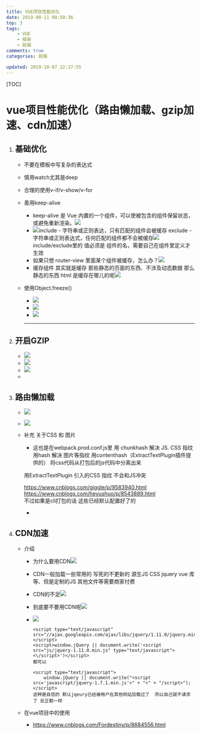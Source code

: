```yaml
---
title: VUE项目性能优化
date: 2019-08-11 08:50:36
top: 3
tags:
    - VUE
    - 框架
    - 前端
comments: true
categories: 前端

updated: 2019-10-07 22:27:55
---
```


[TOC]



# vue项目性能优化（路由懒加载、gzip加速、cdn加速）

1. ## 基础优化

   - 不要在模板中写复杂的表达式

   - 慎用watch尤其是deep

   - 合理的使用v-if/v-show/v-for

   - 善用keep-alive  

     - keep-alive 是 Vue 内置的一个组件，可以使被包含的组件保留状态，或避免重新渲染。![](https://i.loli.net/2019/10/16/d3x67LgsbpVQ524.png)
     - ![](https://i.loli.net/2019/10/16/bCt7EAVSHY45dIN.png)include - 字符串或正则表达，只有匹配的组件会被缓存
       exclude - 字符串或正则表达式，任何匹配的组件都不会被缓存![](https://i.loli.net/2019/10/16/iBEWtmeplJbG4Sa.png)include/exclude里的 值必须是 组件的名，需要自己在组件里定义才生效
     - 如果只想 router-view 里面某个组件被缓存，怎么办？![](https://i.loli.net/2019/10/16/kVHjsvLpPXoeG6m.png)
     - 缓存组件 其实就是缓存 那些静态的页面的东西、不涉及动态数据
       那么静态的东西 html 是缓存在哪儿的呢![](https://i.loli.net/2019/10/16/5fYuQKJBbgc9E4z.png)

   - 使用Object.freeze()

     - ![](i.loli.net/2019/10/16/ugAY6PHEhFBORpo.png)
     - ![](https://i.loli.net/2019/10/16/B8hIASWqdbzlaLN.png)
     - ![](https://i.loli.net/2019/10/16/koC97ymDUfQLqv4.png)

     ---

     

2. ## 开启GZIP

   - ![](https://i.loli.net/2019/10/16/w51mEzsVeMFQ7dY.png)
   - ![](https://i.loli.net/2019/10/16/MtUve2EALhsiV9m.png)
   - ![](https://i.loli.net/2019/10/16/Afp3kuhlynULo6E.png)
   - 

3. ## 路由懒加载

   - ![](https://i.loli.net/2019/10/16/8UqmYrQIjbZ57lT.png)

   - ![](https://i.loli.net/2019/10/16/MVmj8OGo3vsQ2zI.png)

   - 补充 关于CSS 和 图片

     -   这也是在webpack.prod.conf.js里
       用 chunkhash 解决 JS. CSS 指纹
       用hash 解决 图片等指纹
       用contenthash（ExtractTextPlugin插件提供的）
       将css代码从打包后的js代码中分离出来

       
       用ExtractTextPlugin 引入的CSS 指纹 不会和JS冲突

       https://www.cnblogs.com/giggle/p/9583940.html
       https://www.cnblogs.com/heyushuo/p/8543889.html  
       不过如果是cli打包的话 这些已经默认配置好了的

     - 

4. ## CDN加速

   - 介绍

     - 为什么要用CDN![](https://i.loli.net/2019/10/16/sHWpAJlLGdybPIn.png)

     - CDN一般加载一些常用的 写死的不更新的 源生JS CSS  jquery vue 库等、但是定制的JS 其他文件等需要商家付费

     - CDN的不足![](https://i.loli.net/2019/10/16/c5ej4qpAyrJL7m9.png)

     - 到底要不要用CDN呢![](https://i.loli.net/2019/10/16/OjVRCksly43EeGf.png)

     - ![](https://i.loli.net/2019/10/16/Yr4WoJ2BGs8DhTc.png)

       ```
       <script type="text/javascript" src="//ajax.googleapis.com/ajax/libs/jquery/1.11.0/jquery.min.js"></script>
       <script>window.jQuery || document.write('<script src="js/jquery-1.11.0.min.js" type="text/javascript"><\/script>')</script>
       都可以
       
       <script type="text/javascript">
           window.jQuery || document.write("<script src='javascript/jquery-1.7.1.min.js'>" + "<" + "/script>");
       </script>
       这种是自信的 默认jqeury已经被用户在其他网站加载过了  所以自己就不请求了 反正都一样
       ```

       

   - 在vue项目中的使用

     - https://www.cnblogs.com/Fordestiny/p/8684556.html